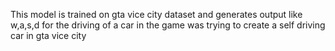 This model is trained on gta vice city dataset and generates output like w,a,s,d for the driving of a car in the game was trying to create a self driving car in gta vice city
